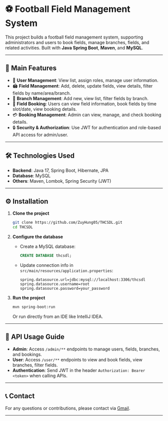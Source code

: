 # ⚽ Football Field Management System 

This project builds a football field management system, supporting administrators and users to book fields, manage branches, fields, and related activities. Built with **Java Spring Boot**, **Maven**, and **MySQL**.

---

## 🚀 Main Features

- 👤 **User Management**: View list, assign roles, manage user information.
- 🏟️ **Field Management**: Add, delete, update fields, view details, filter fields by name/area/branch.
- 🏢 **Branch Management**: Add new, view list, filter fields by branch.
- 📅 **Field Booking**: Users can view field information, book fields by time slot/date, view booking details.
- 💳 **Booking Management**: Admin can view, manage, and check booking details.
- 🔒 **Security & Authorization**: Use JWT for authentication and role-based API access for admin/user.

---

## 🛠 Technologies Used

- **Backend**: Java 17, Spring Boot, Hibernate, JPA
- **Database**: MySQL
- **Others**: Maven, Lombok, Spring Security (JWT)

---

## ⚙️ Installation

1. **Clone the project**
    ```bash
    git clone https://github.com/ZuyHung05/THCSDL.git
    cd THCSDL
    ```

2. **Configure the database**
    - Create a MySQL database:
        ```sql
        CREATE DATABASE thcsdl;
        ```
    - Update connection info in `src/main/resources/application.properties`:
        ```
        spring.datasource.url=jdbc:mysql://localhost:3306/thcsdl
        spring.datasource.username=root
        spring.datasource.password=your_password
        ```

3. **Run the project**
    ```bash
    mvn spring-boot:run
    ```
    Or run directly from an IDE like IntelliJ IDEA.

---

## 📌 API Usage Guide

- **Admin**: Access `/admin/**` endpoints to manage users, fields, branches, and bookings.
- **User**: Access `/user/**` endpoints to view and book fields, view branches, filter fields.
- **Authentication**: Send JWT in the header `Authorization: Bearer <token>` when calling APIs.

---

## 📞 Contact

For any questions or contributions, please contact via [Gmail](duyhungwork05@gmail.com).

---
